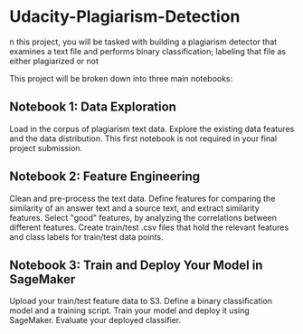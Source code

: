 # Udacity-Plagiarism-Detection
n this project, you will be tasked with building a plagiarism detector that examines a text file and performs binary classification; labeling that file as either plagiarized or not

This project will be broken down into three main notebooks:

## Notebook 1: Data Exploration

Load in the corpus of plagiarism text data.
Explore the existing data features and the data distribution.
This first notebook is not required in your final project submission.
## Notebook 2: Feature Engineering

Clean and pre-process the text data.
Define features for comparing the similarity of an answer text and a source text, and extract similarity features.
Select "good" features, by analyzing the correlations between different features.
Create train/test .csv files that hold the relevant features and class labels for train/test data points.
## Notebook 3: Train and Deploy Your Model in SageMaker

Upload your train/test feature data to S3.
Define a binary classification model and a training script.
Train your model and deploy it using SageMaker.
Evaluate your deployed classifier.
